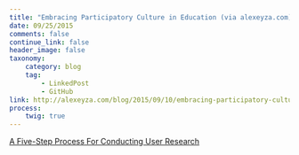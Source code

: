 ```yaml
---
title: "Embracing Participatory Culture in Education (via alexeyza.com)"
date: 09/25/2015
comments: false
continue_link: false
header_image: false
taxonomy:
    category: blog
    tag:
        - LinkedPost
        - GitHub
link: http://alexeyza.com/blog/2015/09/10/embracing-participatory-culture-in-education
process:
    twig: true
---
```


<a class="embedly-card" data-card-align="left" href="http://alexeyza.com/blog/2015/09/10/embracing-participatory-culture-in-education/">A Five-Step Process For Conducting User Research</a>
<script async src="//cdn.embedly.com/widgets/platform.js" charset="UTF-8"></script>

